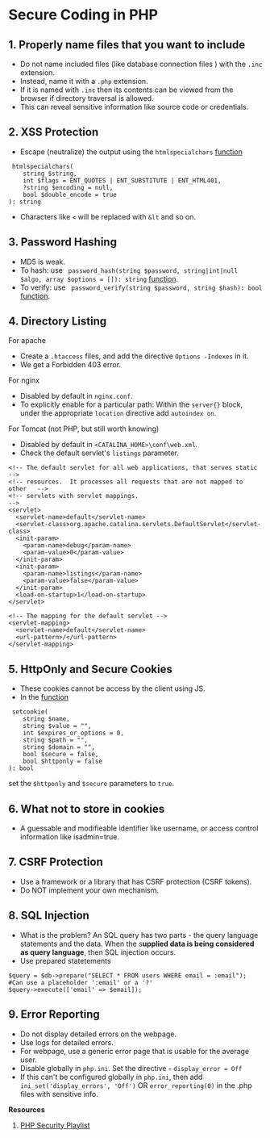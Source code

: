 # Secure Coding in PHP

## 1. Properly name files that you want to include
- Do not name included files (like database connection files ) with the `.inc` extension.
- Instead, name it with a `.php` extension.
- If it is named with `.inc` then its contents can be viewed from the browser if directory traversal is allowed.
- This can reveal sensitive information like source code or credentials.

## 2. XSS Protection
- Escape (neutralize) the output using the `htmlspecialchars` [function](https://www.php.net/manual/en/function.htmlspecialchars.php)
```
 htmlspecialchars(
    string $string,
    int $flags = ENT_QUOTES | ENT_SUBSTITUTE | ENT_HTML401,
    ?string $encoding = null,
    bool $double_encode = true
): string
```
- Characters like `<` will be replaced with `&lt` and so on.

## 3. Password Hashing
- MD5 is weak.
- To hash: use ` password_hash(string $password, string|int|null $algo, array $options = []): string` 
[function](https://www.php.net/manual/en/function.password-hash.php).
- To verify: use ` password_verify(string $password, string $hash): bool` 
[function](https://www.php.net/manual/en/function.password-verify.php).

## 4. Directory Listing
For apache
- Create a `.htaccess` files, and add the directive `Options -Indexes` in it.
- We get a Forbidden 403 error.

For nginx
- Disabled by default in `nginx.conf`.
- To explicitly enable for a particular path: Within the `server{}` block, under the appropriate `location` directive add `autoindex on`.

For Tomcat (not PHP, but still worth knowing)
- Disabled by default in `<CATALINA_HOME>\conf\web.xml`.
- Check the default servlet's `listings` parameter.
```
<!-- The default servlet for all web applications, that serves static     -->
<!-- resources.  It processes all requests that are not mapped to other   -->
<!-- servlets with servlet mappings.                                      -->
<servlet>
  <servlet-name>default</servlet-name>
  <servlet-class>org.apache.catalina.servlets.DefaultServlet</servlet-class>
  <init-param>
    <param-name>debug</param-name>
    <param-value>0</param-value>
  </init-param>
  <init-param>
    <param-name>listings</param-name>
    <param-value>false</param-value>
  </init-param>
  <load-on-startup>1</load-on-startup>
</servlet>
     
<!-- The mapping for the default servlet -->
<servlet-mapping>
  <servlet-name>default</servlet-name>
  <url-pattern>/</url-pattern>
</servlet-mapping>
```
## 5. HttpOnly and Secure Cookies
- These cookies cannot be access by the client using JS.
- In the [function](https://www.php.net/manual/en/function.setcookie.php) 
```
 setcookie(
    string $name,
    string $value = "",
    int $expires_or_options = 0,
    string $path = "",
    string $domain = "",
    bool $secure = false,
    bool $httponly = false
): bool
```
set the `$httponly` and `$secure` parameters to `true`.

## 6. What not to store in cookies
- A guessable and modifieable identifier like username, or access control information like isadmin=true.

## 7. CSRF Protection
- Use a framework or a library that has CSRF protection (CSRF tokens).
- Do NOT implement your own mechanism.

## 8. SQL Injection
- What is the problem? An SQL query has two parts - the query language statements and the data. When the s**upplied data is being considered as query language**, then SQL injection occurs. 
- Use prepared statetements
```
$query = $db->prepare("SELECT * FROM users WHERE email = :email");          #Can use a placeholder ':email' or a '?'
$query->execute(['email' => $email]);
```

## 9. Error Reporting
- Do not display detailed errors on the webpage.
- Use logs for detailed errors.
- For webpage, use a generic error page that is usable for the average user.
- Disable globally in `php.ini`. Set the directive - `display_error = Off`
- If this can't be configured globally in `php.ini`, then add `ini_set('display_errors', 'Off')` OR `error_reporting(0)` in the .php files with sensitive info.

**Resources**
1. [PHP Security Playlist](https://www.youtube.com/playlist?list=PLfdtiltiRHWFsPxAGO-SVPGhCbCwKWF_N)
